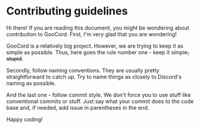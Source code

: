 # Contributing guidelines
Hi there! If you are reading this document, you might be wondering about contribution to GooCord.
First, I'm very glad that you are wondering!

GooCord is a relatively big project. However, we are trying to keep it as simple as possible.
Thus, here goes the rule number one - keep it simple~~, stupid~~.

Secondly, follow naming conventions. They are usually pretty straightforward to catch up. Try to name
things as closely to Discord's naming as possible.

And the last one - follow commit style. We don't force you to use stuff like conventional commits
or stuff. Just say what your commit does to the code base and, if needed, add issue in parentheses in the end.

Happy coding!
